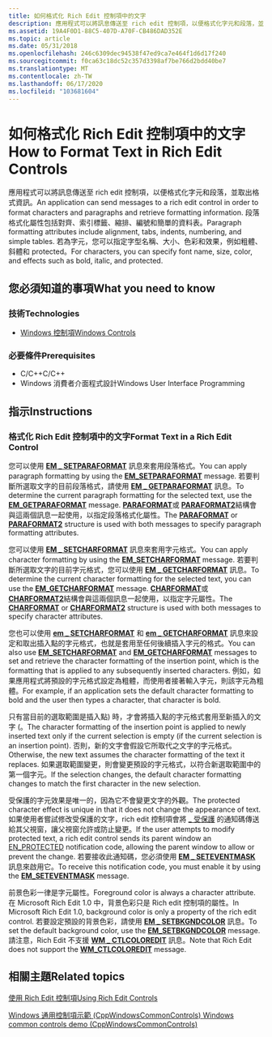 ```yaml
---
title: 如何格式化 Rich Edit 控制項中的文字
description: 應用程式可以將訊息傳送至 rich edit 控制項，以便格式化字元和段落，並取出格式資訊。
ms.assetid: 19A4F0D1-88C5-407D-A70F-CB486DAD352E
ms.topic: article
ms.date: 05/31/2018
ms.openlocfilehash: 246c6309dec94538f47ed9ca7e464f1d6d17f240
ms.sourcegitcommit: f0ca63c18dc52c357d3398af7be766d2bdd40be7
ms.translationtype: MT
ms.contentlocale: zh-TW
ms.lasthandoff: 06/17/2020
ms.locfileid: "103681604"
---
```

# <a name="how-to-format-text-in-rich-edit-controls"></a><span data-ttu-id="5f543-103">如何格式化 Rich Edit 控制項中的文字</span><span class="sxs-lookup"><span data-stu-id="5f543-103">How to Format Text in Rich Edit Controls</span></span>

<span data-ttu-id="5f543-104">應用程式可以將訊息傳送至 rich edit 控制項，以便格式化字元和段落，並取出格式資訊。</span><span class="sxs-lookup"><span data-stu-id="5f543-104">An application can send messages to a rich edit control in order to format characters and paragraphs and retrieve formatting information.</span></span> <span data-ttu-id="5f543-105">段落格式化屬性包括對齊、索引標籤、縮排、編號和簡單的資料表。</span><span class="sxs-lookup"><span data-stu-id="5f543-105">Paragraph formatting attributes include alignment, tabs, indents, numbering, and simple tables.</span></span> <span data-ttu-id="5f543-106">若為字元，您可以指定字型名稱、大小、色彩和效果，例如粗體、斜體和 protected。</span><span class="sxs-lookup"><span data-stu-id="5f543-106">For characters, you can specify font name, size, color, and effects such as bold, italic, and protected.</span></span>

## <a name="what-you-need-to-know"></a><span data-ttu-id="5f543-107">您必須知道的事項</span><span class="sxs-lookup"><span data-stu-id="5f543-107">What you need to know</span></span>

### <a name="technologies"></a><span data-ttu-id="5f543-108">技術</span><span class="sxs-lookup"><span data-stu-id="5f543-108">Technologies</span></span>

-   [<span data-ttu-id="5f543-109">Windows 控制項</span><span class="sxs-lookup"><span data-stu-id="5f543-109">Windows Controls</span></span>](window-controls.md)

### <a name="prerequisites"></a><span data-ttu-id="5f543-110">必要條件</span><span class="sxs-lookup"><span data-stu-id="5f543-110">Prerequisites</span></span>

-   <span data-ttu-id="5f543-111">C/C++</span><span class="sxs-lookup"><span data-stu-id="5f543-111">C/C++</span></span>
-   <span data-ttu-id="5f543-112">Windows 消費者介面程式設計</span><span class="sxs-lookup"><span data-stu-id="5f543-112">Windows User Interface Programming</span></span>

## <a name="instructions"></a><span data-ttu-id="5f543-113">指示</span><span class="sxs-lookup"><span data-stu-id="5f543-113">Instructions</span></span>

### <a name="format-text-in-a-rich-edit-control"></a><span data-ttu-id="5f543-114">格式化 Rich Edit 控制項中的文字</span><span class="sxs-lookup"><span data-stu-id="5f543-114">Format Text in a Rich Edit Control</span></span>

<span data-ttu-id="5f543-115">您可以使用 [**EM \_ SETPARAFORMAT**](em-setparaformat.md) 訊息來套用段落格式。</span><span class="sxs-lookup"><span data-stu-id="5f543-115">You can apply paragraph formatting by using the [**EM\_SETPARAFORMAT**](em-setparaformat.md) message.</span></span> <span data-ttu-id="5f543-116">若要判斷所選取文字的目前段落格式，請使用 [**EM \_ GETPARAFORMAT**](em-getparaformat.md) 訊息。</span><span class="sxs-lookup"><span data-stu-id="5f543-116">To determine the current paragraph formatting for the selected text, use the [**EM\_GETPARAFORMAT**](em-getparaformat.md) message.</span></span> <span data-ttu-id="5f543-117">[**PARAFORMAT**](/windows/desktop/api/Richedit/ns-richedit-paraformat)或 [**PARAFORMAT2**](/windows/desktop/api/Richedit/ns-richedit-paraformat2)結構會與這兩個訊息一起使用，以指定段落格式化屬性。</span><span class="sxs-lookup"><span data-stu-id="5f543-117">The [**PARAFORMAT**](/windows/desktop/api/Richedit/ns-richedit-paraformat) or [**PARAFORMAT2**](/windows/desktop/api/Richedit/ns-richedit-paraformat2) structure is used with both messages to specify paragraph formatting attributes.</span></span>

<span data-ttu-id="5f543-118">您可以使用 [**EM \_ SETCHARFORMAT**](em-setcharformat.md) 訊息來套用字元格式。</span><span class="sxs-lookup"><span data-stu-id="5f543-118">You can apply character formatting by using the [**EM\_SETCHARFORMAT**](em-setcharformat.md) message.</span></span> <span data-ttu-id="5f543-119">若要判斷所選取文字的目前字元格式，您可以使用 [**EM \_ GETCHARFORMAT**](em-getcharformat.md) 訊息。</span><span class="sxs-lookup"><span data-stu-id="5f543-119">To determine the current character formatting for the selected text, you can use the [**EM\_GETCHARFORMAT**](em-getcharformat.md) message.</span></span> <span data-ttu-id="5f543-120">[**CHARFORMAT**](/windows/win32/api/richedit/ns-richedit-charformata)或 [**CHARFORMAT2**](/windows/desktop/api/Richedit/ns-richedit-charformat2a)結構會與這兩個訊息一起使用，以指定字元屬性。</span><span class="sxs-lookup"><span data-stu-id="5f543-120">The [**CHARFORMAT**](/windows/win32/api/richedit/ns-richedit-charformata) or [**CHARFORMAT2**](/windows/desktop/api/Richedit/ns-richedit-charformat2a) structure is used with both messages to specify character attributes.</span></span>

<span data-ttu-id="5f543-121">您也可以使用 [**em \_ SETCHARFORMAT**](em-setcharformat.md) 和 [**em \_ GETCHARFORMAT**](em-getcharformat.md) 訊息來設定和取出插入點的字元格式，也就是套用至任何後續插入字元的格式。</span><span class="sxs-lookup"><span data-stu-id="5f543-121">You can also use [**EM\_SETCHARFORMAT**](em-setcharformat.md) and [**EM\_GETCHARFORMAT**](em-getcharformat.md) messages to set and retrieve the character formatting of the insertion point, which is the formatting that is applied to any subsequently inserted characters.</span></span> <span data-ttu-id="5f543-122">例如，如果應用程式將預設的字元格式設定為粗體，而使用者接著輸入字元，則該字元為粗體。</span><span class="sxs-lookup"><span data-stu-id="5f543-122">For example, if an application sets the default character formatting to bold and the user then types a character, that character is bold.</span></span>

<span data-ttu-id="5f543-123">只有當目前的選取範圍是插入點) 時，才會將插入點的字元格式套用至新插入的文字 (。</span><span class="sxs-lookup"><span data-stu-id="5f543-123">The character formatting of the insertion point is applied to newly inserted text only if the current selection is empty (if the current selection is an insertion point).</span></span> <span data-ttu-id="5f543-124">否則，新的文字會假設它所取代之文字的字元格式。</span><span class="sxs-lookup"><span data-stu-id="5f543-124">Otherwise, the new text assumes the character formatting of the text it replaces.</span></span> <span data-ttu-id="5f543-125">如果選取範圍變更，則會變更預設的字元格式，以符合新選取範圍中的第一個字元。</span><span class="sxs-lookup"><span data-stu-id="5f543-125">If the selection changes, the default character formatting changes to match the first character in the new selection.</span></span>

<span data-ttu-id="5f543-126">受保護的字元效果是唯一的，因為它不會變更文字的外觀。</span><span class="sxs-lookup"><span data-stu-id="5f543-126">The protected character effect is unique in that it does not change the appearance of text.</span></span> <span data-ttu-id="5f543-127">如果使用者嘗試修改受保護的文字，rich edit 控制項會將 [ \_ 受保護](en-protected.md) 的通知碼傳送給其父視窗，讓父視窗允許或防止變更。</span><span class="sxs-lookup"><span data-stu-id="5f543-127">If the user attempts to modify protected text, a rich edit control sends its parent window an [EN\_PROTECTED](en-protected.md) notification code, allowing the parent window to allow or prevent the change.</span></span> <span data-ttu-id="5f543-128">若要接收此通知碼，您必須使用 [**EM \_ SETEVENTMASK**](em-seteventmask.md) 訊息來啟用它。</span><span class="sxs-lookup"><span data-stu-id="5f543-128">To receive this notification code, you must enable it by using the [**EM\_SETEVENTMASK**](em-seteventmask.md) message.</span></span>

<span data-ttu-id="5f543-129">前景色彩一律是字元屬性。</span><span class="sxs-lookup"><span data-stu-id="5f543-129">Foreground color is always a character attribute.</span></span> <span data-ttu-id="5f543-130">在 Microsoft Rich Edit 1.0 中，背景色彩只是 Rich edit 控制項的屬性。</span><span class="sxs-lookup"><span data-stu-id="5f543-130">In Microsoft Rich Edit 1.0, background color is only a property of the rich edit control.</span></span> <span data-ttu-id="5f543-131">若要設定預設的背景色彩，請使用 [**EM \_ SETBKGNDCOLOR**](em-setbkgndcolor.md) 訊息。</span><span class="sxs-lookup"><span data-stu-id="5f543-131">To set the default background color, use the [**EM\_SETBKGNDCOLOR**](em-setbkgndcolor.md) message.</span></span> <span data-ttu-id="5f543-132">請注意，Rich Edit 不支援 [**WM \_ CTLCOLOREDIT**](wm-ctlcoloredit.md) 訊息。</span><span class="sxs-lookup"><span data-stu-id="5f543-132">Note that Rich Edit does not support the [**WM\_CTLCOLOREDIT**](wm-ctlcoloredit.md) message.</span></span>

## <a name="related-topics"></a><span data-ttu-id="5f543-133">相關主題</span><span class="sxs-lookup"><span data-stu-id="5f543-133">Related topics</span></span>

<dl> <dt>

[<span data-ttu-id="5f543-134">使用 Rich Edit 控制項</span><span class="sxs-lookup"><span data-stu-id="5f543-134">Using Rich Edit Controls</span></span>](using-rich-edit-controls.md)
</dt> <dt>

<span data-ttu-id="5f543-135">[Windows 通用控制項示範 (CppWindowsCommonControls) ](https://github.com/microsoftarchive/msdn-code-gallery-microsoft/tree/master/OneCodeTeam/Windows%20common%20controls%20demo%20(CppWindowsCommonControls)/%5BC++%5D-Windows%20common%20controls%20demo%20(CppWindowsCommonControls)/C++/CppWindowsCommonControls)</span><span class="sxs-lookup"><span data-stu-id="5f543-135">[Windows common controls demo (CppWindowsCommonControls)](https://github.com/microsoftarchive/msdn-code-gallery-microsoft/tree/master/OneCodeTeam/Windows%20common%20controls%20demo%20(CppWindowsCommonControls)/%5BC++%5D-Windows%20common%20controls%20demo%20(CppWindowsCommonControls)/C++/CppWindowsCommonControls)</span></span>
</dt> </dl>

 

 




